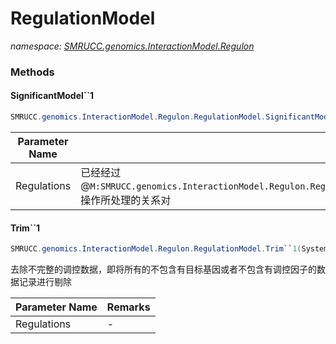 ﻿# RegulationModel
_namespace: [SMRUCC.genomics.InteractionModel.Regulon](./index.md)_





### Methods

#### SignificantModel``1
```csharp
SMRUCC.genomics.InteractionModel.Regulon.RegulationModel.SignificantModel``1(System.Collections.Generic.IEnumerable{``0})
```


|Parameter Name|Remarks|
|--------------|-------|
|Regulations|已经经过@``M:SMRUCC.genomics.InteractionModel.Regulon.RegulationModel.Trim``1(System.Collections.Generic.IEnumerable{``0})``操作所处理的关系对|


#### Trim``1
```csharp
SMRUCC.genomics.InteractionModel.Regulon.RegulationModel.Trim``1(System.Collections.Generic.IEnumerable{``0})
```
去除不完整的调控数据，即将所有的不包含有目标基因或者不包含有调控因子的数据记录进行剔除

|Parameter Name|Remarks|
|--------------|-------|
|Regulations|-|



